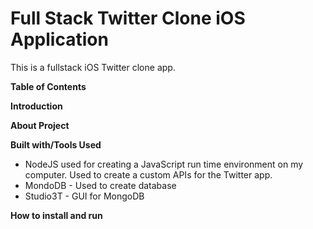 # Full Stack Twitter Clone iOS Application

This is a fullstack iOS Twitter clone app.

**Table of Contents**

**Introduction**

**About Project**

**Built with/Tools Used**

* NodeJS used for creating a JavaScript run time environment on my computer. Used to create a custom APIs for the Twitter app.
* MondoDB - Used to create database
* Studio3T - GUI for MongoDB

**How to install and run**
